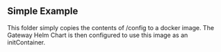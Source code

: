 ## Simple Example
This folder simply copies the contents of /config to a docker image. The Gateway Helm Chart is then configured to use this image as an initContainer.
